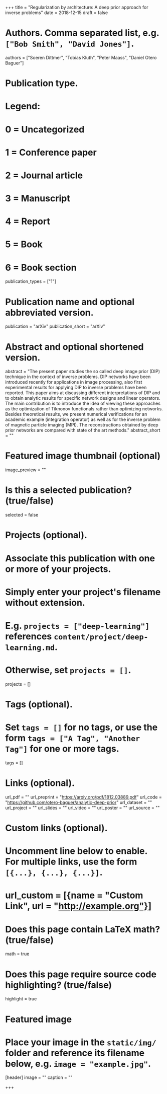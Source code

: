 +++
title = "Regularization by architecture: A deep prior approach for inverse problems"
date = 2018-12-15
draft = false

# Authors. Comma separated list, e.g. `["Bob Smith", "David Jones"]`.
authors = ["Soeren Dittmer", "Tobias Kluth", "Peter Maass", "Daniel Otero Baguer"]

# Publication type.
# Legend:
# 0 = Uncategorized
# 1 = Conference paper
# 2 = Journal article
# 3 = Manuscript
# 4 = Report
# 5 = Book
# 6 = Book section
publication_types = ["1"]

# Publication name and optional abbreviated version.
publication = "arXiv"
publication_short = "arXiv"

# Abstract and optional shortened version.
abstract = "The present paper studies the so called deep image prior (DIP) technique in the context of inverse problems. DIP networks have been introduced recently for applications in image processing, also first experimental results for applying DIP to inverse problems have been reported. This paper aims at discussing different interpretations of DIP and to obtain analytic results for specific network designs and linear operators. The main contribution is to introduce the idea of viewing these approaches as the optimization of Tiknonov functionals rather than optimizing networks. Besides theoretical results, we present numerical verifications for an academic example (integration operator) as well as for the inverse problem of magnetic particle imaging (MPI). The reconstructions obtained by deep prior networks are compared with state of the art methods."
abstract_short = ""

# Featured image thumbnail (optional)
image_preview = ""

# Is this a selected publication? (true/false)
selected = false

# Projects (optional).
#   Associate this publication with one or more of your projects.
#   Simply enter your project's filename without extension.
#   E.g. `projects = ["deep-learning"]` references `content/project/deep-learning.md`.
#   Otherwise, set `projects = []`.
projects = []

# Tags (optional).
#   Set `tags = []` for no tags, or use the form `tags = ["A Tag", "Another Tag"]` for one or more tags.
tags = []

# Links (optional).
url_pdf = ""
url_preprint = "https://arxiv.org/pdf/1812.03889.pdf"
url_code = "https://github.com/otero-baguer/analytic-deep-prior"
url_dataset = ""
url_project = ""
url_slides = ""
url_video = ""
url_poster = ""
url_source = ""

# Custom links (optional).
#   Uncomment line below to enable. For multiple links, use the form `[{...}, {...}, {...}]`.
# url_custom = [{name = "Custom Link", url = "http://example.org"}]

# Does this page contain LaTeX math? (true/false)
math = true

# Does this page require source code highlighting? (true/false)
highlight = true

# Featured image
# Place your image in the `static/img/` folder and reference its filename below, e.g. `image = "example.jpg"`.
[header]
image = ""
caption = ""

+++